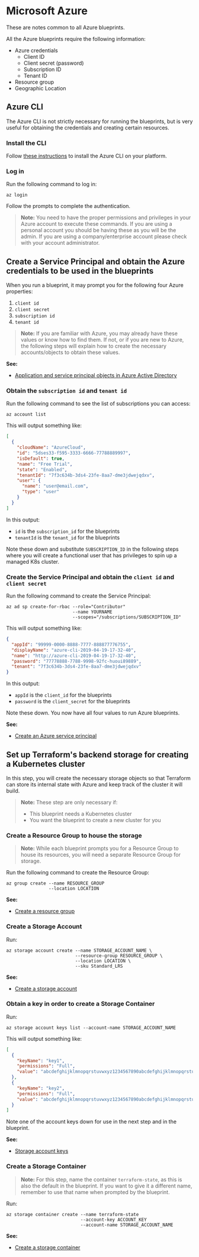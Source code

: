 # Microsoft Azure

These are notes common to all Azure blueprints.

All the Azure blueprints require the following information:

* Azure credentials
  * Client ID
  * Client secret (password)
  * Subscription ID
  * Tenant ID
* Resource group
* Geographic Location

## Azure CLI

The Azure CLI is not strictly necessary for running the blueprints, but is very useful for obtaining the credentials and creating certain resources.

### Install the CLI

Follow [these instructions](https://docs.microsoft.com/en-us/cli/azure/install-azure-cli?view=azure-cli-latest) to install the Azure CLI on your platform.

### Log in

Run the following command to log in:

```plain
az login
```

Follow the prompts to complete the authentication.

> **Note:** You need to have the proper permissions and privileges in your Azure account to execute these commands. If you are using a personal account you should be having these as you will be the admin. If you are using a company/enterprise account please check with your account administrator.

## Create a Service Principal and obtain the Azure credentials to be used in the blueprints

When you run a blueprint, it may prompt you for the following four Azure properties:

1. `client id`
2. `client secret`
3. `subscription id`
4. `tenant id`

> **Note:** If you are familiar with Azure, you may already have these values or know how to find them. If not, or if you are new to Azure, the following steps will explain how to create the necessary accounts/objects to obtain these values.

**See:**

* [Application and service principal objects in Azure Active Directory](https://docs.microsoft.com/en-us/azure/active-directory/develop/app-objects-and-service-principals)

### Obtain the `subscription id` and `tenant id`

Run the following command to see the list of subscriptions you can access:

```plain
az account list
```

This will output something like:

```json
[
  {
    "cloudName": "AzureCloud",
    "id": "5dses33-f595-3333-6666-77788889997",
    "isDefault": true,
    "name": "Free Trial",
    "state": "Enabled",
    "tenantId": "7f3c634b-3ds4-23fe-8aa7-dme3jdwejqdxv",
    "user": {
      "name": "user@email.com",
      "type": "user"
    }
  }
]
```

In this output:

* `id` is the `subscription_id` for the blueprints
* `tenantId` is the `tenant_id` for the blueprints

Note these down and substitute `SUBSCRIPTION_ID` in the following steps where you will create a functional user that has privileges to spin up a managed K8s cluster.

### Create the Service Principal and obtain the `client id` and `client secret`

Run the following command to create the Service Principal:

```plain
az ad sp create-for-rbac --role="Contributor"
                         --name YOURNAME
                         --scopes="/subscriptions/SUBSCRIPTION_ID"
```

This will output something like:

```json
{
  "appId": "99999-0000-8888-7777-888877776755",
  "displayName": "azure-cli-2019-04-19-17-32-40",
  "name": "http://azure-cli-2019-04-19-17-32-40",
  "password": "77778888-7788-9998-92fc-huoui89889",
  "tenant": "7f3c634b-3ds4-23fe-8aa7-dme3jdwejqdxv"
}
```

In this output:

* `appId` is the `client_id` for the blueprints
* `password` is the `client_secret` for the blueprints

Note these down. You now have all four values to run Azure blueprints.

**See:**

* [Create an Azure service principal](https://docs.microsoft.com/en-us/cli/azure/create-an-azure-service-principal-azure-cli?view=azure-cli-latest)


## Set up Terraform's backend storage for creating a Kubernetes cluster

In this step, you will create the necessary storage objects so that Terraform can store its internal state with Azure and keep track of the cluster it will build.

> **Note:** These step are only necessary if:
>
> * This blueprint needs a Kubernetes cluster
> * You want the blueprint to create a new cluster for you

### Create a Resource Group to house the storage

> **Note:** While each blueprint prompts you for a Resource Group to house its resources, you will need a separate Resource Group for storage.

Run the following command to create the Resource Group:

```plain
az group create --name RESOURCE_GROUP
                --location LOCATION
```

**See:**

* [Create a resource group](https://docs.microsoft.com/en-us/cli/azure/group?view=azure-cli-latest#az-group-create)

### Create a Storage Account

Run:

```plain
az storage account create --name STORAGE_ACCOUNT_NAME \
                          --resource-group RESOURCE_GROUP \
                          --location LOCATION \
                          --sku Standard_LRS
```

**See:**

* [Create a storage account](https://docs.microsoft.com/en-us/azure/storage/common/storage-quickstart-create-account?tabs=azure-cli)

### Obtain a key in order to create a Storage Container

Run:

```plain
az storage account keys list --account-name STORAGE_ACCOUNT_NAME
```

This will output something like:

```json
[
  {
    "keyName": "key1",
    "permissions": "Full",
    "value": "abcdefghijklmnopqrstuvwxyz1234567890abcdefghijklmnopqrstuvwxyz1234567890abcdefghijklmn=="
  },
  {
    "keyName": "key2",
    "permissions": "Full",
    "value": "abcdefghijklmnopqrstuvwxyz1234567890abcdefghijklmnopqrstuvwxyz1234567890abcdefghijklmn=="
  }
]
```

Note one of the account keys down for use in the next step and in the blueprint.

**See:**

* [Storage account keys](https://docs.microsoft.com/en-us/cli/azure/storage/account/keys?view=azure-cli-latest)

### Create a Storage Container

> **Note:** For this step, name the container `terraform-state`, as this is also the default in the blueprint. If you want to give it a different name, remember to use that name when prompted by the blueprint.

Run:

```plain
az storage container create --name terraform-state
                            --account-key ACCOUNT_KEY
                            --account-name STORAGE_ACCOUNT_NAME
```

**See:**

* [Create a storage container](https://docs.microsoft.com/en-us/cli/azure/storage/container?view=azure-cli-latest#az-storage-container-create)

